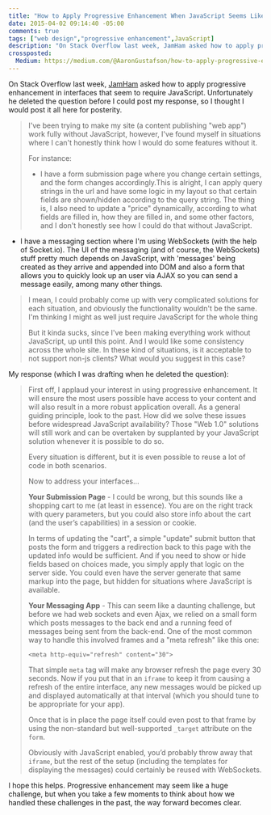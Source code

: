 ```yaml
---
title: "How to Apply Progressive Enhancement When JavaScript Seems Like a Requirement"
date: 2015-04-02 09:14:40 -05:00
comments: true
tags: ["web design","progressive enhancement",JavaScript]
description: "On Stack Overflow last week, JamHam asked how to apply progressive enhancement in interfaces that seem to require JavaScript. Unfortunately he deleted the question before I could post my response, so I thought I would post it all here for posterity."
crossposted:
  Medium: https://medium.com/@AaronGustafson/how-to-apply-progressive-enhancement-when-javascript-seems-like-a-requirement-6cf91e0822cf
---
```


On Stack Overflow last week, [JamHam](http://stackoverflow.com/users/4719194/jamham) asked how to apply progressive enhancement in interfaces that seem to require JavaScript. Unfortunately he deleted the question before I could post my response, so I thought I would post it all here for posterity.

<!-- more -->

> I've been trying to make my site (a content publishing "web app") work fully without JavaScript, however, I've found myself in situations where I can't honestly think how I would do some features without it.
>
> For instance:
>
> * I have a form submission page where you change certain settings, and the form changes accordingly.This is alright, I can apply query strings in the url and have some logic in my layout so that certain fields are shown/hidden according to the query string. The thing is, I also need to update a "price" dynamically, according to what fields are filled in, how they are filled in, and some other factors, and I don't honestly see how I could do that without JavaScript.
* I have a messaging section where I'm using WebSockets (with the help of Socket.io). The UI of the messaging (and of course, the
WebSockets) stuff pretty much depends on JavaScript, with 'messages' being created as they arrive and appended into DOM and also a form that allows you to quickly look up an user via AJAX so you can send a message easily, among many other things.
>
> I mean, I could probably come up with very complicated solutions for each situation, and obviously the functionality wouldn't be the same. I'm thinking I might as well just require JavaScript for the whole thing
>
> But it kinda sucks, since I've been making everything work without JavaScript, up until this point. And I would like some consistency across the whole site. In these kind of situations, is it acceptable to not support non-js clients? What would you suggest in this case?

My response (which I was drafting when he deleted the question):

> First off, I applaud your interest in using progressive enhancement. It will ensure the most users possible have access to your content and will also result in a more robust application overall. As a general guiding principle, look to the past. How did we solve these issues before widespread JavaScript availability? Those "Web 1.0" solutions will still work and can be overtaken by supplanted by your JavaScript solution whenever it is possible to do so.
>
> Every situation is different, but it is even possible to reuse a lot of code in both scenarios.
>
> Now to address your interfaces…
>
> **Your Submission Page** - I could be wrong, but this sounds like a shopping cart to me (at least in essence). You are on the right track with query parameters, but you could also store info about the cart (and the user’s capabilities) in a session or cookie.
>
> In terms of updating the "cart", a simple "update" submit button that posts the form and triggers a redirection back to this page with the updated info would be sufficient. And if you need to show or hide fields based on choices made, you simply apply that logic on the server side. You could even have the server generate that same markup into the page, but hidden for situations where JavaScript is available.
>
> **Your Messaging App** - This can seem like a daunting challenge, but before we had web sockets and even Ajax, we relied on a small form which posts messages to the back end and a running feed of messages being sent from the back-end. One of the most common way to handle this involved frames and a "meta refresh" like this one:
>
>     <meta http-equiv="refresh" content="30">
>
> That simple `meta` tag will make any browser refresh the page every 30 seconds. Now if you put that in an `iframe` to keep it from causing a refresh of the entire interface, any new messages would be picked up and displayed automatically at that interval (which you should tune to be appropriate for your app).
>
> Once that is in place the page itself could even post to that frame by using the non-standard but well-supported `_target` attribute on the `form`.
>
> Obviously with JavaScript enabled, you’d probably throw away that `iframe`, but the rest of the setup (including the templates for displaying the messages) could certainly be reused with WebSockets.

I hope this helps. Progressive enhancement may seem like a huge challenge, but when you take a few moments to think about how we handled these challenges in the past, the way forward becomes clear.
